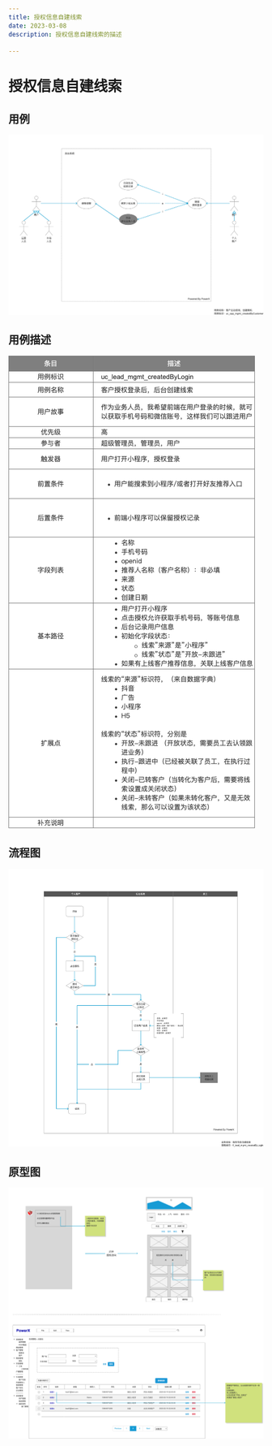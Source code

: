 ```yaml
---
title: 授权信息自建线索
date: 2023-03-08
description: 授权信息自建线索的描述

---
```


# 授权信息自建线索

## 用例

![](../../../../images/uc_lead_mgmt_createdByLogin.png)



## 用例描述

![](../../../../images/uc_desc_lead_mgmt_createdByLogin.png)


## 流程图

![](../../../../images/fl_lead_mgmt_createdByLogin.png)

## 原型图

![](../../../../images/pt_lead_mgmt_createdByLogin.png)